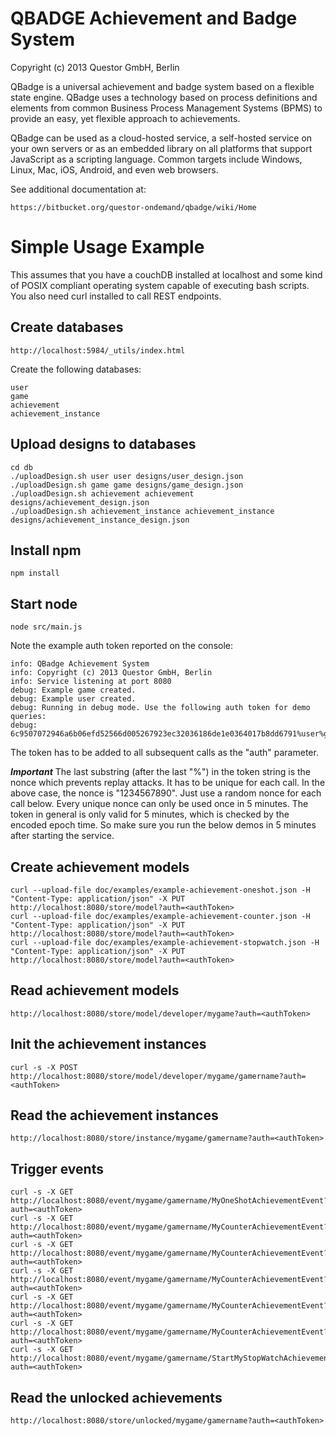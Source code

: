 # QBADGE Achievement and Badge System

Copyright (c) 2013 Questor GmbH, Berlin

QBadge is a universal achievement and badge system based on a flexible state engine. QBadge uses a technology based on process definitions and elements from common Business Process Management Systems (BPMS) to provide an easy, yet flexible approach to achievements.

QBadge can be used as a cloud-hosted service, a self-hosted service on your own servers or as an embedded library on all platforms that support JavaScript as a scripting language. Common targets include Windows, Linux, Mac, iOS, Android, and even web browsers.

See additional documentation at:

    https://bitbucket.org/questor-ondemand/qbadge/wiki/Home

# Simple Usage Example

This assumes that you have a couchDB installed at localhost and some kind of POSIX compliant operating
system capable of executing bash scripts. You also need curl installed to call REST endpoints.

## Create databases

    http://localhost:5984/_utils/index.html

Create the following databases:

    user
    game
    achievement
    achievement_instance

## Upload designs to databases

    cd db
    ./uploadDesign.sh user user designs/user_design.json
    ./uploadDesign.sh game game designs/game_design.json
    ./uploadDesign.sh achievement achievement designs/achievement_design.json
    ./uploadDesign.sh achievement_instance achievement_instance designs/achievement_instance_design.json

## Install npm

    npm install

## Start node

    node src/main.js

Note the example auth token reported on the console:

    info: QBadge Achievement System
    info: Copyright (c) 2013 Questor GmbH, Berlin
    info: Service listening at port 8080
    debug: Example game created.
    debug: Example user created.
    debug: Running in debug mode. Use the following auth token for demo queries:
    debug: 6c9507072946a6b06efd52566d005267923ec32036186de1e0364017b8dd6791%user%game%1368362322639%1234567890

The token has to be added to all subsequent calls as the "auth" parameter.

***Important*** The last substring (after the last "%") in the token string is the nonce which prevents replay
attacks. It has to be unique for each call. In the above case, the nonce is "1234567890". Just use a random nonce
for each call below. Every unique nonce can only be used once in 5 minutes. The token in general is only valid for
5 minutes, which is checked by the encoded epoch time. So make sure you run the below demos in 5 minutes after
starting the service.

## Create achievement models

    curl --upload-file doc/examples/example-achievement-oneshot.json -H "Content-Type: application/json" -X PUT http://localhost:8080/store/model?auth=<authToken>
    curl --upload-file doc/examples/example-achievement-counter.json -H "Content-Type: application/json" -X PUT http://localhost:8080/store/model?auth=<authToken>
    curl --upload-file doc/examples/example-achievement-stopwatch.json -H "Content-Type: application/json" -X PUT http://localhost:8080/store/model?auth=<authToken>

## Read achievement models

    http://localhost:8080/store/model/developer/mygame?auth=<authToken>

## Init the achievement instances

    curl -s -X POST http://localhost:8080/store/model/developer/mygame/gamername?auth=<authToken>

## Read the achievement instances

    http://localhost:8080/store/instance/mygame/gamername?auth=<authToken>

## Trigger events

    curl -s -X GET http://localhost:8080/event/mygame/gamername/MyOneShotAchievementEvent?auth=<authToken>
    curl -s -X GET http://localhost:8080/event/mygame/gamername/MyCounterAchievementEvent?auth=<authToken>
    curl -s -X GET http://localhost:8080/event/mygame/gamername/MyCounterAchievementEvent?auth=<authToken>
    curl -s -X GET http://localhost:8080/event/mygame/gamername/MyCounterAchievementEvent?auth=<authToken>
    curl -s -X GET http://localhost:8080/event/mygame/gamername/MyCounterAchievementEvent?auth=<authToken>
    curl -s -X GET http://localhost:8080/event/mygame/gamername/MyCounterAchievementEvent?auth=<authToken>
    curl -s -X GET http://localhost:8080/event/mygame/gamername/StartMyStopWatchAchievementEvent?auth=<authToken>

## Read the unlocked achievements

    http://localhost:8080/store/unlocked/mygame/gamername?auth=<authToken>
